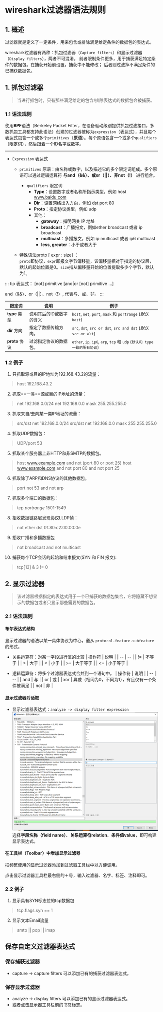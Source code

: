 # wireshark过滤器语法规则
## 1. 概述

过滤器就是定义了一定条件，用来包含或排除满足给定条件的数据包的表达式。

wireshark过滤器有两种：抓包过滤器（`Capture filters`）和显示过滤器（`Display filters`），两者不可混淆。
前者限制条件更多，用于捕获满足特定条件的数据包。在捕获开始前设置，捕获中不能修改；
后者则过滤掉不满足条件的已捕获数据包。

## 1. 抓包过滤器
> 当进行抓包时，只有那些满足给定的包含/排除表达式的数据包会被捕获。

### 1.1 语法规则
使用**BPF**语法（Berkeley Packet Filter，在设备驱动级别提供抓包过滤接口，多数抓包工具都支持此语法）创建的过滤器被称为`expression`（表达式），并且每个表达式包含一个或多个`primitives`（**原语**）。每个原语包含一个或多个`qualifiers`（限定词），然后跟着一个ID名字或数字。

---
* `Expression` 表达式
    * `primitives` 原语：由名称或数字，以及描述它的多个限定词组成。多个原语可以通过逻辑运算符 **与and（&&）、或or（||）、非not（!）** 进行组合。
        * `qualifiers` 限定词
            * **Type**：设置数字或者名称所指示类型，例如 host www.baidu.com
            * **Dir**：设置网络出入方向，例如 dst port 80
            * **Proto**：指定协议类型，例如 udp
            * 其他：
                * **gateway**：指明网关 IP 地址
                * **broadcast**：广播报文，例如ether broadcast 或者 ip broadcast
                * **multicast**：多播报文，例如 ip multicast 或者 ip6 multicast 
                * **less, greater**：小于或者大于

    * 特殊语法proto [ expr : size] ：   
        `proto`即协议，`expr`即报文字节偏移量，该偏移量相对于指定的协议层，默认的起始位置是0。`size`指从偏移量开始的位置提取多少个字节，默认为1。

::: tip 
表达式： [not] primitive [and|or [not] primitive ...]

and（&&）、or（||）、not（!）, 代表与、或、非。
:::

| 限定词 | 说明 | 例子 |
| -- | -- | -- |
| **type** 类型 | 说明其后的ID或数字的含义 | `host`, `net`, `port`, `mask` 和 `portrange` (*默认`host`*)|
| **dir** 方向 | 指定了数据传输方向。 | `src`, ``dst``, `src or dst`, `src and dst` (*默认 `src or dst`*)|
| **proto** 协议 | 过滤指定协议的数据包。 | `ether`, `ip`, `ip6`, `arp`, `tcp` 和 `udp` (`默认和 type 一致的所有协议`) |


### 1.2 例子

1. 只抓取源或目的IP地址为192.168.43.2的流量：
> host 192.168.43.2
2. 抓取==一类==源或目的IP地址的流量：
> net 192.168.0.0/24
> net 192.168.0.0 mask 255.255.255.0
3. 抓取来自/去向某一类IP地址的流量：
> src/dst net 192.168.0.0/24
> src/dst net 192.168.0.0 mask 255.255.255.0
4. 抓取UDP数据包：
> UDP/port 53
5. 抓取某个服务器上非HTTP和非SMTP的数据包。
> host www.example.com and not (port 80 or port 25)
> host www.example.com and not port 80 and not port 25

6. 抓取除了ARP和DNS协议的其他数据包。
> port not 53 and not arp
7. 抓取多个端口的数据包：
> tcp *portrange* 1501-1549
8. 拒收数据链路层发现协议LLDP帧：
> not ether dst 01:80:c2:00:00:0e

9. 拒收广播和多播数据包 
> not broadcast and not multicast
 
10. 捕获每个TCP会话的起始和结束报文(SYN 和 FIN 报文):
> tcp[13] & 3 != 0
## 2. 显示过滤器
> 该过滤器根据指定的表达式用于一个已捕获的数据包集合，它将隐藏不想显示的数据包或者只显示那些需要的数据包。

### 2.1 语法规则
#### 布尔表达式结构

显示过滤器的语法以某一具体协议为中心，遵从 `protocol.feature.subfeature` 的形式。

* 关系运算符：对某一字段进行值的比较
| 操作符 | 说明 |
| -- | -- |
| != | 不等于 |
| > | 大于 |
| < | 小于 |
| >= | 大于等于 |
| <= | 小于等于 |

* 逻辑运算符：将多个过滤器表达式合并到一个语句中。
| 操作符 | 说明 |
| -- | -- |
| and | 与 |
| or | 或 |
| xor | 异或（相同为0，不同为1），有且仅有一个条件被满足 |
| not | 非 |

#### 显示过滤器对话框

* 显示过滤器表达式：`analyze -> display filter expression`
![Img](./FILES/02.%20wireshark过滤器语法规则.md/img-20230306091313.png)
选择**字段名称（field name）**、**关系运算符relation**、**条件值value**，即可构建显示表达式。

#### 在工具栏（Toolbar）中增加显示过滤器
把频繁使用的显示过滤器添加到过滤器工具栏中以方便调用。

点击显示过滤器工具栏最右侧的＋号，输入过滤器、名字、标签、注释即可。

### 2.2 例子

1. 显示具有SYN标志位的tcp数据包
> tcp.flags.syn == 1

2. 显示文本Email流量
> smtp || pop || imap

## 保存自定义过滤器表达式

### 保存捕获过滤器
* capture -> capture filters 可以添加已有的捕获过滤器表达式。

### 保存显示过滤器
* analyze -> display filters 可以添加已有的显示过滤器表达式。
* 或者点击显示器工具栏前的书签标志。
